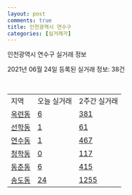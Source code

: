 ```yaml
---
layout: post
comments: true
title: 인천광역시 연수구
categories: [실거래가]
---
```


인천광역시 연수구 실거래 정보

2021년 06월 24일 등록된 실거래 정보: 38건

<script type="text/javascript">
  google.charts.load('current', {'packages':['corechart']});
  google.charts.setOnLoadCallback(drawChart);

  function drawChart() {
    var data = google.visualization.arrayToDataTable([['거래일', '매매', '전월세', '전매'], ['2021-02', 2, 29, 0], ['2021-03', 19, 194, 4], ['2021-04', 397, 399, 46], ['2021-05', 576, 579, 69], ['2021-06', 113, 263, 6]]);

    var options = {
      title: '최근 유형별 거래량 추이',
      legend: { position: 'bottom' }
    };

    var chart = new google.visualization.LineChart(document.getElementById('columnchart_material'));
    chart.draw(data, (options));
  }
</script>

<div id="columnchart_material" style="width: 450px; margin-left: -35px"></div>
<br>
<table class="sortable">
  <tr>
    <td>지역</td>
    <td>오늘 실거래</td>
    <td>2주간 실거래</td>
  </tr>

  
  <tr class="item">
    <td><a href="2818510100.html">옥련동</a></td>
    <td><a href="2818510100.html">6</a></td>
    <td><a href="2818510100.html">381</a></td>
  </tr>
    

  <tr class="item">
    <td><a href="2818510200.html">선학동</a></td>
    <td><a href="2818510200.html">1</a></td>
    <td><a href="2818510200.html">61</a></td>
  </tr>
    

  <tr class="item">
    <td><a href="2818510300.html">연수동</a></td>
    <td><a href="2818510300.html">1</a></td>
    <td><a href="2818510300.html">467</a></td>
  </tr>
    

  <tr class="item">
    <td><a href="2818510400.html">청학동</a></td>
    <td><a href="2818510400.html">0</a></td>
    <td><a href="2818510400.html">117</a></td>
  </tr>
    

  <tr class="item">
    <td><a href="2818510500.html">동춘동</a></td>
    <td><a href="2818510500.html">6</a></td>
    <td><a href="2818510500.html">415</a></td>
  </tr>
    

  <tr class="item">
    <td><a href="2818510600.html">송도동</a></td>
    <td><a href="2818510600.html">24</a></td>
    <td><a href="2818510600.html">1255</a></td>
  </tr>
    


</table>


    